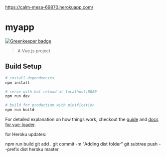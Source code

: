 https://calm-mesa-69870.herokuapp.com/

# myapp

[![Greenkeeper badge](https://badges.greenkeeper.io/aleksa000777/Movie-Slider-Vue.svg)](https://greenkeeper.io/)

> A Vue.js project

## Build Setup

``` bash
# install dependencies
npm install

# serve with hot reload at localhost:8080
npm run dev

# build for production with minification
npm run build
```

For detailed explanation on how things work, checkout the [guide](http://vuejs-templates.github.io/webpack/) and [docs for vue-loader](http://vuejs.github.io/vue-loader).

for Heroku updates:

npm run build
git add .
git commit -m "Adding dist folder"
git subtree push --prefix dist heroku master

